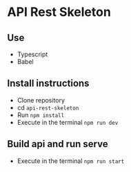 # API Rest Skeleton

## Use
- Typescript
- Babel

## Install instructions

- Clone repository
- cd `api-rest-skeleton`
- Run `npm install`
- Execute in the terminal `npm run dev`

## Build api and run serve

- Execute in the terminal `npm run start`
